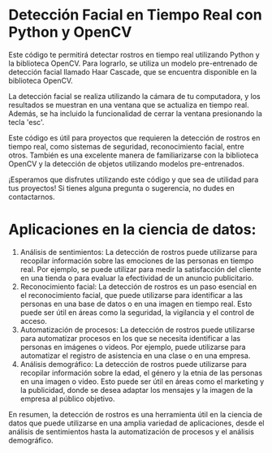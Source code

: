 
# Detección Facial en Tiempo Real con Python y OpenCV

Este código te permitirá detectar rostros en tiempo real utilizando Python y la biblioteca OpenCV. Para lograrlo, se utiliza un modelo pre-entrenado de detección facial llamado Haar Cascade, que se encuentra disponible en la biblioteca OpenCV.

La detección facial se realiza utilizando la cámara de tu computadora, y los resultados se muestran en una ventana que se actualiza en tiempo real. Además, se ha incluido la funcionalidad de cerrar la ventana presionando la tecla 'esc'.

Este código es útil para proyectos que requieren la detección de rostros en tiempo real, como sistemas de seguridad, reconocimiento facial, entre otros. También es una excelente manera de familiarizarse con la biblioteca OpenCV y la detección de objetos utilizando modelos pre-entrenados.

¡Esperamos que disfrutes utilizando este código y que sea de utilidad para tus proyectos! Si tienes alguna pregunta o sugerencia, no dudes en contactarnos.

# Aplicaciones en la ciencia de datos:

1. Análisis de sentimientos: La detección de rostros puede utilizarse para recopilar información sobre las emociones de las personas en tiempo real. Por ejemplo, se puede utilizar para medir la satisfacción del cliente en una tienda o para evaluar la efectividad de un anuncio publicitario.
2. Reconocimiento facial: La detección de rostros es un paso esencial en el reconocimiento facial, que puede utilizarse para identificar a las personas en una base de datos o en una imagen en tiempo real. Esto puede ser útil en áreas como la seguridad, la vigilancia y el control de acceso.
3. Automatización de procesos: La detección de rostros puede utilizarse para automatizar procesos en los que se necesita identificar a las personas en imágenes o videos. Por ejemplo, puede utilizarse para automatizar el registro de asistencia en una clase o en una empresa.
4. Análisis demográfico: La detección de rostros puede utilizarse para recopilar información sobre la edad, el género y la etnia de las personas en una imagen o video. Esto puede ser útil en áreas como el marketing y la publicidad, donde se desea adaptar los mensajes y la imagen de la empresa al público objetivo.

En resumen, la detección de rostros es una herramienta útil en la ciencia de datos que puede utilizarse en una amplia variedad de aplicaciones, desde el análisis de sentimientos hasta la automatización de procesos y el análisis demográfico.
